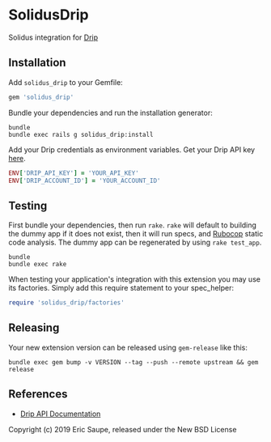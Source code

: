 # SolidusDrip

Solidus integration for [Drip](https://www.drip.com/)

## Installation

Add `solidus_drip` to your Gemfile:

```ruby
gem 'solidus_drip'
```

Bundle your dependencies and run the installation generator:

```shell
bundle
bundle exec rails g solidus_drip:install
```

Add your Drip credentials as environment variables. Get your Drip API key [here](https://www.getdrip.com/user/edit).

```ruby
ENV['DRIP_API_KEY'] = 'YOUR_API_KEY'
ENV['DRIP_ACCOUNT_ID'] = 'YOUR_ACCOUNT_ID'
```

## Testing

First bundle your dependencies, then run `rake`. `rake` will default to building the dummy app if it does not exist, then it will run specs, and [Rubocop](https://github.com/bbatsov/rubocop) static code analysis. The dummy app can be regenerated by using `rake test_app`.

```shell
bundle
bundle exec rake
```

When testing your application's integration with this extension you may use its factories.
Simply add this require statement to your spec_helper:

```ruby
require 'solidus_drip/factories'
```

## Releasing

Your new extension version can be released using `gem-release` like this:

```shell
bundle exec gem bump -v VERSION --tag --push --remote upstream && gem release
```

## References

- [Drip API Documentation](https://developer.drip.com/)

Copyright (c) 2019 Eric Saupe, released under the New BSD License

